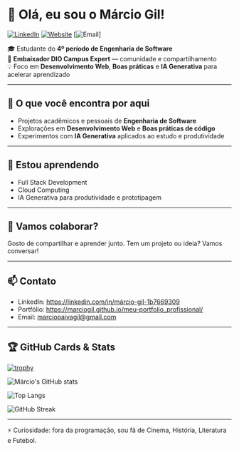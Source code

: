 # 👋 Olá, eu sou o Márcio Gil!

[![LinkedIn](https://img.shields.io/badge/LinkedIn-Profile-blue?logo=linkedin)](https://linkedin.com/in/márcio-gil-1b7669309) [![Website](https://img.shields.io/badge/Portfolio-Website-green?logo=github)](https://marciogil.github.io/meu-portfolio_profissional/) [![Email](https://img.shields.io/badge/Email-marciopaivagil@gmail.com-c14438?style=flat-square&logo=gmail)]

🎓 Estudante do **4º período de Engenharia de Software**  
🚀 **Embaixador DIO Campus Expert** — comunidade e compartilhamento  
💡 Foco em **Desenvolvimento Web**, **Boas práticas** e **IA Generativa** para acelerar aprendizado

---

## 🔭 O que você encontra por aqui
- Projetos acadêmicos e pessoais de **Engenharia de Software**
- Explorações em **Desenvolvimento Web** e **Boas práticas de código**
- Experimentos com **IA Generativa** aplicados ao estudo e produtividade

---

## 🌱 Estou aprendendo
- Full Stack Development
- Cloud Computing
- IA Generativa para produtividade e prototipagem

---

## 👯 Vamos colaborar?
Gosto de compartilhar e aprender junto. Tem um projeto ou ideia? Vamos conversar!

---

## 📫 Contato
- LinkedIn: https://linkedin.com/in/márcio-gil-1b7669309  
- Portfólio: https://marciogil.github.io/meu-portfolio_profissional/  
- Email: marciopaivagil@gmail.com

---

## 🏆 GitHub Cards & Stats
<!-- trophies -->
[![trophy](https://github-profile-trophy.vercel.app/?username=marciogil)](https://github.com/ryo-ma/github-profile-trophy)

<!-- github stats -->
![Márcio's GitHub stats](https://github-readme-stats.vercel.app/api?username=marciogil&show_icons=true&theme=tokyonight)

<!-- top languages -->
![Top Langs](https://github-readme-stats.vercel.app/api/top-langs/?username=marciogil&layout=compact)

<!-- streak -->
![GitHub Streak](https://github-readme-streak-stats.herokuapp.com/?user=marciogil)

---

⚡ Curiosidade: fora da programação, sou fã de Cinema, História, Literatura e Futebol.
